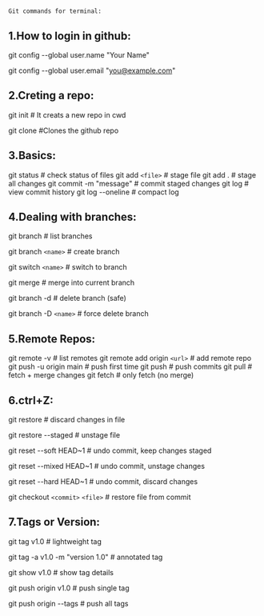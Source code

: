 # 
    Git commands for terminal:

## 1.How to login in github:

git config --global user.name "Your Name"

git config --global user.email "you@example.com"

## 2.Creting a repo:

git init # It creats a new repo in cwd

git clone #Clones the github repo

## 3.Basics:

git status                  # check status of files
git add `<file>`              # stage file
git add .                   # stage all changes
git commit -m "message"     # commit staged changes
git log                     # view commit history
git log --oneline           # compact log


## 4.Dealing with branches:

git branch                  # list branches

git branch `<name>`           # create branch

git switch `<name>`           #  switch to branch

git merge <branch>          # merge into current branch

git branch -d <name>        # delete branch (safe)

git branch -D `<name>`        # force delete branch


## 5.Remote Repos:

git remote -v                       # list remotes
git remote add origin `<url>`         # add remote repo
git push -u origin main             # push first time
git push                            # push commits
git pull                            # fetch + merge changes
git fetch                           # only fetch (no merge)


## 6.ctrl+Z:

git restore <file>                  # discard changes in file

git restore --staged <file>         # unstage file

git reset --soft HEAD~1             # undo commit, keep changes staged

git reset --mixed HEAD~1            # undo commit, unstage changes

git reset --hard HEAD~1             # undo commit, discard changes

git checkout `<commit>` `<file>`        # restore file from commit

## 7.Tags or Version:

git tag v1.0                        # lightweight tag

git tag -a v1.0 -m "version 1.0"    # annotated tag

git show v1.0                       # show tag details

git push origin v1.0                # push single tag

git push origin --tags              # push all tags
